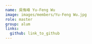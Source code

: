 ```yaml
---
name: 吳侑峰 Yu-Feng Wu 
image: images/members/Yu-Feng Wu.jpg 
role: master
group: alum
links:
  github: link_to_github 
---
```


